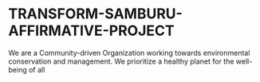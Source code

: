 # TRANSFORM-SAMBURU-AFFIRMATIVE-PROJECT
We are a Community-driven Organization working towards environmental conservation and management. We prioritize a healthy planet for the well-being of all
